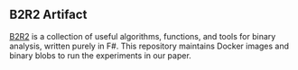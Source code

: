 B2R2 Artifact
-----
[B2R2](https://github.com/B2R2-org/B2R2) is a collection of useful algorithms,
functions, and tools for binary analysis, written purely in F#.
This repository maintains Docker images and binary blobs to run the experiments
in our paper. 